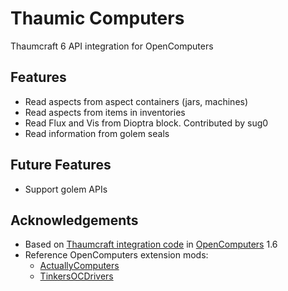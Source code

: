 # Thaumic Computers
Thaumcraft 6 API integration for OpenComputers

## Features

* Read aspects from aspect containers (jars, machines)
* Read aspects from items in inventories
* Read Flux and Vis from Dioptra block. Contributed by sug0
* Read information from golem seals

## Future Features

* Support golem APIs

## Acknowledgements

* Based on [Thaumcraft integration code][occode] in [OpenComputers][ocmod] 1.6
* Reference OpenComputers extension mods:
  * [ActuallyComputers](https://github.com/canitzp/ActuallyComputers)
  * [TinkersOCDrivers](https://github.com/BrisingrAerowing/TinkersOCDrivers)

[occode]:https://github.com/MightyPirates/OpenComputers/tree/master-MC1.7.10/src/main/scala/li/cil/oc/integration/thaumcraft
[ocmod]:https://github.com/MightyPirates/OpenComputers/
